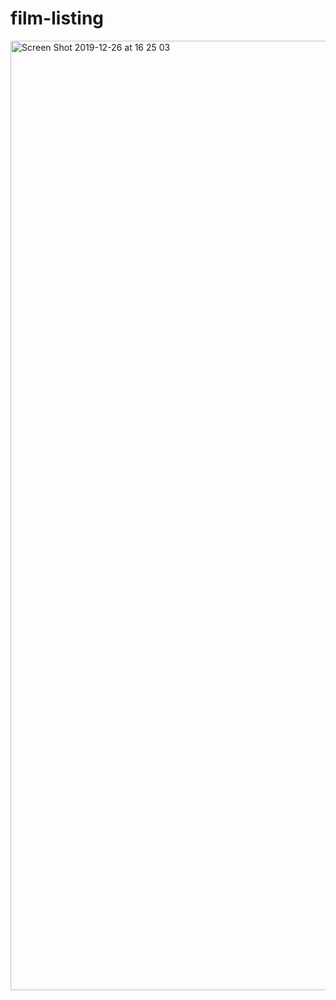 # film-listing

<img width="1519" alt="Screen Shot 2019-12-26 at 16 25 03" src="https://user-images.githubusercontent.com/37338158/71477682-53d60c00-27fc-11ea-9998-9961d42f0181.png">
